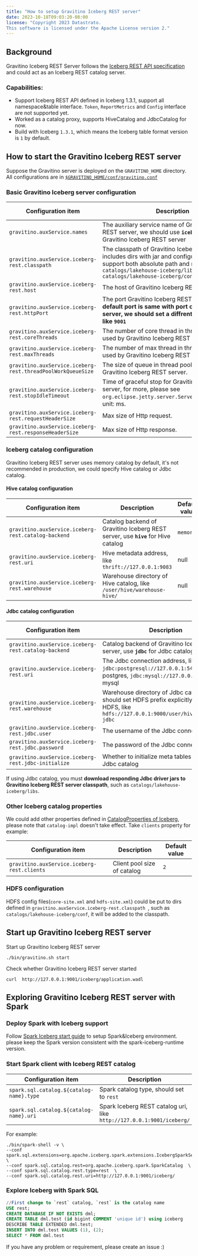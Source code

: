 ```yaml
---
title: "How to setup Gravitino Iceberg REST server"
date: 2023-10-18T09:03:20-08:00
license: "Copyright 2023 Datastrato.
This software is licensed under the Apache License version 2."
---
```


## Background
Gravitino Iceberg REST Server follows the [Iceberg REST API specification](https://github.com/apache/iceberg/blob/main/open-api/rest-catalog-open-api.yaml) and could act as an Iceberg REST catalog server. 

### Capabilities:
* Support Iceberg REST API defined in Iceberg 1.3.1, support all namespace&table interface. `Token`, `ReportMetrics` and `Config` interface are not supported yet.
* Worked as a catalog proxy, supports HiveCatalog and JdbcCatalog for now.
* Build with Iceberg `1.3.1`, which means the Iceberg table format version is `1` by default.

## How to start the Gravitino Iceberg REST server

Suppose the Gravitino server is deployed on the `GRAVITINO_HOME` directory.
All configurations are in [`$GRAVITINO_HOME/conf/gravitino.conf`](gravitino-server-config.md)

### Basic Gravitino Iceberg server configuration

| Configuration item                | Description                                                                                                                 | Default value | Since Version |
|-----------------------------------|-----------------------------------------------------------------------------------------------------------------------------|---------------|----|
| `gravitino.auxService.names ` | The auxiliary service name of Gravitino Iceberg REST server, we should use **`iceberg-rest`** for Gravitino Iceberg REST server | null | 0.2.0 |
| `gravitino.auxService.iceberg-rest.classpath ` | The classpath of Gravitino Iceberg REST server, includes dirs with jar and configuration which support both absolute path and relative path, like `catalogs/lakehouse-iceberg/libs, catalogs/lakehouse-iceberg/conf` | null | 0.2.0 |
| `gravitino.auxService.iceberg-rest.host` | The host of Gravitino Iceberg REST server | `0.0.0.0`| 0.2.0 |
| `gravitino.auxService.iceberg-rest.httpPort` | The port Gravitino Iceberg REST server, **the default port is same with port of Gravitino server, we should set a diffrent port explicitly, like `9001`** | `8090` | 0.2.0 |
| `gravitino.auxService.iceberg-rest.coreThreads` | The number of core thread in thread pool which is used by Gravitino Iceberg REST server. | `Math.min(Runtime.getRuntime().availableProcessors() * 2, 100)` | 0.2.0 |
| `gravitino.auxService.iceberg-rest.maxThreads` | The number of max thread in thread pool which is used by Gravitino Iceberg REST server. | `Math.max(Runtime.getRuntime().availableProcessors() * 4, 400)` | 0.2.0 |
| `gravitino.auxService.iceberg-rest.threadPoolWorkQueueSize` | The size of queue in thread pool which is used by Gravitino Iceberg REST server. | `100` | 0.2.0 |
| `gravitino.auxService.iceberg-rest.stopIdleTimeout` | Time of graceful stop for Gravitino Iceberg REST server, for more, please see `org.eclipse.jetty.server.Server#setStopTimeout`, unit: ms. | `30000` | 0.2.0 |
| `gravitino.auxService.iceberg-rest.requestHeaderSize` | Max size of Http request. | `131072` | 0.2.0 |
| `gravitino.auxService.iceberg-rest.responseHeaderSize` | Max size of Http response. | `131072` | 0.2.0 |

### Iceberg catalog configuration
Gravitino Iceberg REST server uses memory catalog by default, it's not recommended in production, we could specify Hive catalog or Jdbc catalog.

#### Hive catalog configuration

| Configuration item                | Description                                                                                                                 | Default value |  Since Version |
|-----------------------------------|-----------------------------------------------------------------------------------------------------------------------------|---------------|-----|
| `gravitino.auxService.iceberg-rest.catalog-backend` | Catalog backend of Gravitino Iceberg REST server, use **`hive`** for Hive catalog | `memory` | 0.2.0 |
| `gravitino.auxService.iceberg-rest.uri` | Hive metadata address, like `thrift://127.0.0.1:9083` | null | 0.2.0 |
| `gravitino.auxService.iceberg-rest.warehouse ` | Warehouse directory of Hive catalog, like `/user/hive/warehouse-hive/` | null | 0.2.0 |

#### Jdbc catalog configuration

| Configuration item                | Description                                                                                                                 | Default value |  Since Version |
|-----------------------------------|-----------------------------------------------------------------------------------------------------------------------------|---------------|-----|
| `gravitino.auxService.iceberg-rest.catalog-backend` | Catalog backend of Gravitino Iceberg REST server, use **`jdbc`** for Jdbc catalog | `memory`| 0.2.0 |
| `gravitino.auxService.iceberg-rest.uri` | The Jdbc connection address, like `jdbc:postgresql://127.0.0.1:5432` for postgres, `jdbc:mysql://127.0.0.1:3306/` for mysql  | null | 0.2.0 |
| `gravitino.auxService.iceberg-rest.warehouse ` | Warehouse directory of Jdbc catalog, you should set HDFS prefix explicitly if using HDFS, like `hdfs://127.0.0.1:9000/user/hive/warehouse-jdbc` | null | 0.2.0 |
| `gravitino.auxService.iceberg-rest.jdbc.user` | The username of the Jdbc connection| null | 0.2.0 |
| `gravitino.auxService.iceberg-rest.jdbc.password` | The password of the Jdbc connection  | null | 0.2.0 |
| `gravitino.auxService.iceberg-rest.jdbc-initialize` | Whether to initialize meta tables when create Jdbc catalog | `true` | 0.2.0 |

If using Jdbc catalog, you must **download responding Jdbc driver jars to Gravitino Iceberg REST server classpath**, such as `catalogs/lakehouse-iceberg/libs`.

### Other Iceberg catalog properties
We could add other properties defined in [CatalogProperties of Iceberg](https://github.com/apache/iceberg/blob/main/core/src/main/java/org/apache/iceberg/CatalogProperties.java), please note that `catalog-impl` doesn't take effect. 
Take `clients` property for example:

| Configuration item                | Description                                                                                                                 | Default value |
|-----------------------------------|-----------------------------------------------------------------------------------------------------------------------------|---------------|
| `gravitino.auxService.iceberg-rest.clients` | Client pool size of catalog | `2` |


### HDFS configuration
HDFS config files(`core-site.xml` and `hdfs-site.xml`) could be put to dirs defined in `gravitino.auxService.iceberg-rest.classpath `, such as `catalogs/lakehouse-iceberg/conf`, it will be added to the classpath. 

## Start up Gravitino Iceberg REST server
Start up Gravitino Iceberg REST server
```
./bin/gravitino.sh start
```
Check whether Gravitino Iceberg REST server started
```
curl  http://127.0.0.1:9001/iceberg/application.wadl
```

## Exploring Gravitino Iceberg REST server with Spark

### Deploy Spark with Iceberg support

Follow [Spark Iceberg start guide](https://iceberg.apache.org/docs/latest/getting-started/) to setup Spark&Iceberg environment. please keep the Spark version consistent with the spark-iceberg-runtime version.


### Start Spark client with Iceberg REST catalog
| Configuration item                | Description                                                                                                                 | 
|-----------------------------------|-----------------------------------------------------------------------------------------------------------------------------|
| `spark.sql.catalog.${catalog-name}.type` | Spark catalog type, should set to `rest` | 
| `spark.sql.catalog.${catalog-name}.uri` | Spark Iceberg REST catalog uri, like `http://127.0.0.1:9001/iceberg/` |

For example:
```
./bin/spark-shell -v \
--conf spark.sql.extensions=org.apache.iceberg.spark.extensions.IcebergSparkSessionExtensions \
--conf spark.sql.catalog.rest=org.apache.iceberg.spark.SparkCatalog  \
--conf spark.sql.catalog.rest.type=rest  \
--conf spark.sql.catalog.rest.uri=http://127.0.0.1:9001/iceberg/
```

### Explore Iceberg with Spark SQL
```sql
//First change to `rest` catalog, `rest` is the catalog name
USE rest;
CREATE DATABASE IF NOT EXISTS dml;
CREATE TABLE dml.test (id bigint COMMENT 'unique id') using iceberg
DESCRIBE TABLE EXTENDED dml.test;
INSERT INTO dml.test VALUES (1), (2);
SELECT * FROM dml.test
```

If you have any problem or requirement, please create an issue :)
